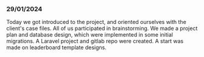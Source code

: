 ### 29/01/2024

Today we got introduced to the project, and oriented ourselves with the client's case
files. All of us participated in brainstorming. We made a project plan and database
design, which were implemented in some initial migrations. A Laravel project and gitlab
repo were created. A start was made on leaderboard template designs.

